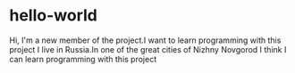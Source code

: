 # hello-world
Hi, I'm a new member of the project.I want to learn programming with this project
I live in Russia.In one of the great cities of Nizhny Novgorod
I think I can learn programming with this project
